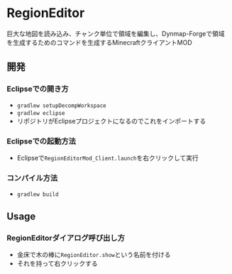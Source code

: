 # RegionEditor

巨大な地図を読み込み、チャンク単位で領域を編集し、Dynmap-Forgeで領域を生成するためのコマンドを生成するMinecraftクライアントMOD

## 開発

### Eclipseでの開き方

- `gradlew setupDecompWorkspace`
- `gradlew eclipse`
- リポジトリがEclipseプロジェクトになるのでこれをインポートする

### Eclipseでの起動方法

- Eclipseで`RegionEditorMod_Client.launch`を右クリックして実行

### コンパイル方法

- `gradlew build`

## Usage

### RegionEditorダイアログ呼び出し方

- 金床で木の棒に`RegionEditor.show`という名前を付ける
- それを持って右クリックする
